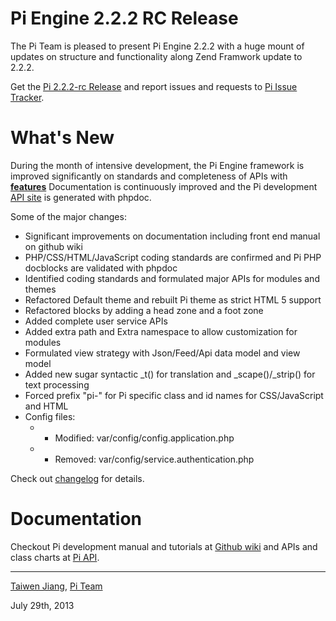 Pi Engine 2.2.2 RC Release
=======================

The Pi Team is pleased to present Pi Engine 2.2.2 with a huge mount of updates on structure and functionality along Zend Framwork update to 2.2.2.

Get the [Pi 2.2.2-rc Release](https://github.com/pi-engine/pi/archive/release-2.2.2-rc.zip) and report issues and requests to [Pi Issue Tracker](https://github.com/pi-engine/pi/issues).

What's New
==========
During the month of intensive development, the Pi Engine framework is improved significantly on standards and completeness of APIs with **[features](https://github.com/pi-engine/pi/blob/release-2.2.2/doc/changelog.txt)**
Documentation is continuously improved and the Pi development [API site](http://api.pialog.org) is generated with phpdoc.

Some of the major changes:
* Significant improvements on documentation including front end manual on github wiki
* PHP/CSS/HTML/JavaScript coding standards are confirmed and Pi PHP docblocks are validated with phpdoc
* Identified coding standards and formulated major APIs for modules and themes
* Refactored Default theme and rebuilt Pi theme as strict HTML 5 support
* Refactored blocks by adding a head zone and a foot zone
* Added complete user service APIs
* Added extra path and Extra namespace to allow customization for modules
* Formulated view strategy with Json/Feed/Api data model and view model
* Added new sugar syntactic _t() for translation and _scape()/_strip() for text processing
* Forced prefix "pi-" for Pi specific class and id names for CSS/JavaScript and HTML
* Config files:
   * + Modified: var/config/config.application.php
   * - Removed: var/config/service.authentication.php

Check out [changelog](https://github.com/pi-engine/pi/blob/release-2.2.2-rc/doc/changelog.txt) for details.

Documentation
=============
Checkout Pi development manual and tutorials at [Github wiki](https://github.com/pi-engine/pi/wiki) and APIs and class charts at [Pi API](http://api.pialog.org).


---------------------
[Taiwen Jiang](http://github.com/taiwen), [Pi Team](http://pi-engine.org)

July 29th, 2013

